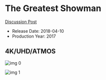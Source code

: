 # The Greatest Showman

[Discussion Post](https://www.avsforum.com/threads/bass-eq-for-filtered-movies.2995212/post-56618096)

* Release Date: 2018-04-10
* Production Year: 2017

## 4K/UHD/ATMOS

![img 0](https://i.imgur.com/yAwfGyJ.jpg)

![img 1](https://i.imgur.com/p0naNwJ.png)

